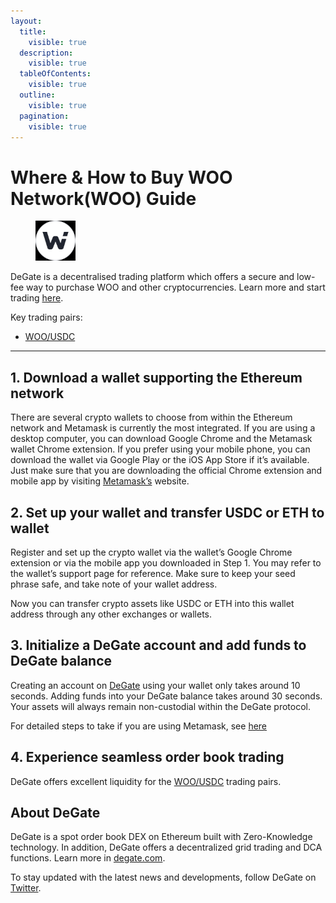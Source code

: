 ```yaml
---
layout:
  title:
    visible: true
  description:
    visible: true
  tableOfContents:
    visible: true
  outline:
    visible: true
  pagination:
    visible: true
---
```


# Where & How to Buy WOO Network(WOO) Guide

<figure><img src="../images/woo_0x4691937a7508860f876c9c0a2a617e7d9e945d4b1716284955849.jpg" alt="WOO" width="64"><figcaption></figcaption></figure>

DeGate is a decentralised trading platform which offers a secure and low-fee way to purchase WOO and other cryptocurrencies. Learn more and start trading [here](https://app.degate.com/trade/USDC/0x4691937a7508860f876c9c0a2a617e7d9e945d4b?utm_source=howtobuy).&#x20;

Key trading pairs:

* [WOO/USDC](https://app.degate.com/trade/USDC/0x4691937a7508860f876c9c0a2a617e7d9e945d4b?utm_source=howtobuy)

***

## 1. Download a wallet supporting the Ethereum network

There are several crypto wallets to choose from within the Ethereum network and Metamask is currently the most integrated. If you are using a desktop computer, you can download Google Chrome and the Metamask wallet Chrome extension. If you prefer using your mobile phone, you can download the wallet via Google Play or the iOS App Store if it’s available. Just make sure that you are downloading the official Chrome extension and mobile app by visiting [Metamask’s](https://metamask.io/) website.

## 2. Set up your wallet and transfer USDC or ETH to wallet

Register and set up the crypto wallet via the wallet’s Google Chrome extension or via the mobile app you downloaded in Step 1. You may refer to the wallet’s support page for reference. Make sure to keep your seed phrase safe, and take note of your wallet address.&#x20;

Now you can transfer crypto assets like USDC or ETH into this wallet address through any other exchanges or wallets.

## 3. Initialize a DeGate account and add funds to DeGate balance

Creating an account on [DeGate](https://app.degate.com/?utm_source=WOO_howtobuy) using your wallet only takes around 10 seconds. Adding funds into your DeGate balance takes around 30 seconds. Your assets will always remain non-custodial within the DeGate protocol.

For detailed steps to take if you are using Metamask, see [here](https://docs.degate.com/v/product_en/main-features/wallet-connectivity/metamask)

## 4. Experience seamless order book trading

DeGate offers excellent liquidity for the [WOO/USDC](https://app.degate.com/trade/USDC/0x4691937a7508860f876c9c0a2a617e7d9e945d4b?utm_source=howtobuy) trading pairs.&#x20;

## About DeGate

DeGate is a spot order book DEX on Ethereum built with Zero-Knowledge technology. In addition, DeGate offers a decentralized grid trading and DCA functions.  Learn more in [degate.com](https://degate.com/?utm_source=WOO_howtobuy).

To stay updated with the latest news and developments, follow DeGate on [Twitter](https://twitter.com/degatedex).
